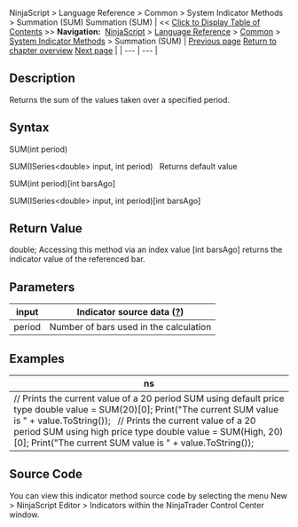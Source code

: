 ﻿
NinjaScript \> Language Reference \> Common \> System Indicator Methods \> Summation (SUM)
Summation (SUM)
| \<\< [Click to Display Table of Contents](summation_sum.md) \>\> **Navigation:**     [NinjaScript](ninjascript.md) \> [Language Reference](language_reference_wip.md) \> [Common](common.md) \> [System Indicator Methods](indicators.md) \> Summation (SUM) | [Previous page](stochastics_rsi_stochrsi.md) [Return to chapter overview](indicators.md) [Next page](swing.md) |
| --- | --- |
## Description
Returns the sum of the values taken over a specified period.

## Syntax
SUM(int period)  

SUM(ISeries\<double\> input, int period)
 
Returns default value  

SUM(int period)\[int barsAgo]  

SUM(ISeries\<double\> input, int period)\[int barsAgo]

## Return Value
double; Accessing this method via an index value \[int barsAgo] returns the indicator value of the referenced bar.

## Parameters
| input | Indicator source data ([?](valid_input_data_for_indicator.md)) |
| --- | --- |
| period | Number of bars used in the calculation |

## Examples
| ns |
| --- |
| // Prints the current value of a 20 period SUM using default price type double value \= SUM(20)\[0]; Print("The current SUM value is " \+ value.ToString());   // Prints the current value of a 20 period SUM using high price type double value \= SUM(High, 20)\[0]; Print("The current SUM value is " \+ value.ToString()); |

## Source Code
You can view this indicator method source code by selecting the menu New \> NinjaScript Editor \> Indicators within the NinjaTrader Control Center window.
